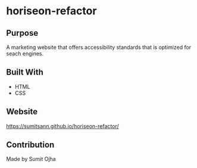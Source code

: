 # horiseon-refactor

## Purpose
A marketing website that offers accessibility standards that is optimized for seach engines.

## Built With
* HTML
* CSS

## Website
https://sumitsann.github.io/horiseon-refactor/

## Contribution
Made by Sumit Ojha